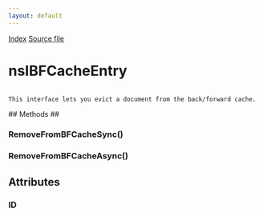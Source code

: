 ```yaml
---
layout: default
---
```

<div id='links'><a href="../index.html">Index</a>
<a href="http://dxr.mozilla.org/mozilla-central/source/docshell/shistory/public/nsIBFCacheEntry.idl">Source file</a>
</div>

# nsIBFCacheEntry #
<code>  
This interface lets you evict a document from the back/forward cache.  
  
</code>
## Methods ##

### RemoveFromBFCacheSync() ###

### RemoveFromBFCacheAsync() ###

## Attributes ##

### ID ###
